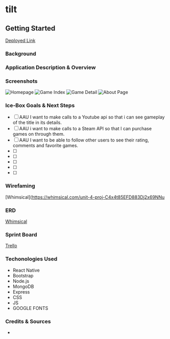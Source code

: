 # tilt


## **Getting Started**

[Deployed Link]()


### **Background** 

 

### **Application Description & Overview** 



### **Screenshots**

![Homepage]()
![Game Index]()
![Game Detail]()
![About Page]()


### **Ice-Box Goals & Next Steps** 

- [ ] AAU I want to make calls to a Youtube api so that i can see gameplay of the title in its details.
- [ ] AAU i want to make calls to a Steam API so that I can purchase games on through them.
- [ ] AAU I want to be able to follow other users to see their rating, comments and favorite games.
- [ ] 
- [ ] 
- [ ] 
- [ ]
- [ ] 



### **Wirefaming**

[Whimsical](https://whimsical.com/unit-4-proj-C4x4t85EFD883Dj2x69NNu

### **ERD**

[Whimsical](https://whimsical.com/u4p-FhcVbZSmytyeWQrjX2P7bt)



### **Sprint Board**

[Trello](https://trello.com/b/sCZE4iqp/unit-4-sprint-board)

### **Techonologies Used**

- React Native 
- Bootstrap 
- Node.js
- MongoDB
- Express 
- CSS 
- JS
- GOOGLE FONTS 


### **Credits & Sources** 


- []()
  

